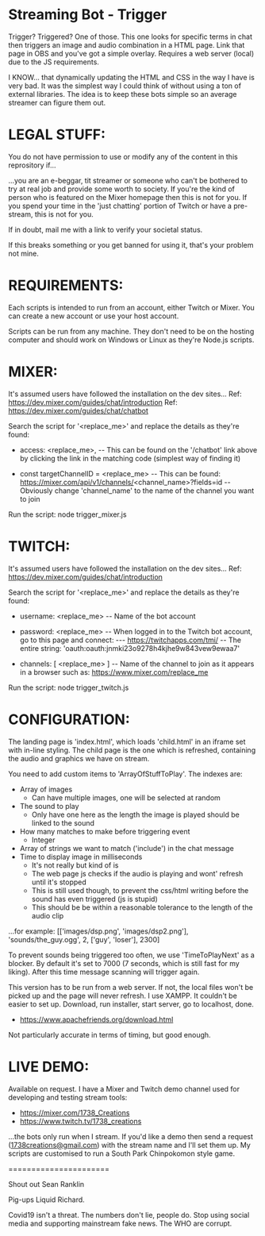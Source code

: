 Streaming Bot - Trigger
=======================
Trigger? Triggered? One of those. This one looks for specific terms in chat then triggers an image and audio combination in a HTML page. Link that page in OBS and you've got a simple overlay. Requires a web server (local) due to the JS requirements.

I KNOW... that dynamically updating the HTML and CSS in the way I have is very bad. It was the simplest way I could think of without using a ton of external libraries. The idea is to keep these bots simple so an average streamer can figure them out.


LEGAL STUFF:
============
You do not have permission to use or modify any of the content in this reprository if...

...you are an e-beggar, tit streamer or someone who can't be bothered to try at real job and provide some worth to society. If you're the kind of person who is featured on the Mixer homepage then this is not for you. If you spend your time in the 'just chatting' portion of Twitch or have a pre-stream, this is not for you.

If in doubt, mail me with a link to verify your societal status.

If this breaks something or you get banned for using it, that's your problem not mine.


REQUIREMENTS:
=============
Each scripts is intended to run from an account, either Twitch or Mixer. You can create a new account or use your host account.

Scripts can be run from any machine. They don't need to be on the hosting computer and should work on Windows or Linux as they're Node.js scripts.


MIXER:
======
It's assumed users have followed the installation on the dev sites...
Ref: https://dev.mixer.com/guides/chat/introduction
Ref: https://dev.mixer.com/guides/chat/chatbot

Search the script for '<replace_me>' and replace the details as they're found:

- access: <replace_me>,
-- This can be found on the '/chatbot' link above by clicking the link in the matching code (simplest way of finding it)

- const targetChannelID = <replace_me>
-- This can be found: https://mixer.com/api/v1/channels/<channel_name>?fields=id
-- Obviously change 'channel_name' to the name of the channel you want to join

Run the script: node trigger_mixer.js


TWITCH:
=======
It's assumed users have followed the installation on the dev sites...
Ref: https://dev.mixer.com/guides/chat/introduction

Search the script for '<replace_me>' and replace the details as they're found:

- username: <replace_me>
-- Name of the bot account

- password: <replace_me>
-- When logged in to the Twitch bot account, go to this page and connect:
--- https://twitchapps.com/tmi/
-- The entire string: 'oauth:oauth:jnmki23o9278h4kjhe9w843vew9ewaa7'

- channels: [ <replace_me> ]
-- Name of the channel to join as it appears in a browser such as: https://www.mixer.com/replace_me

Run the script: node trigger_twitch.js


CONFIGURATION:
==============
The landing page is 'index.html', which loads 'child.html' in an iframe set with in-line styling. The child page is the one which is refreshed, containing the audio and graphics we have on stream.

You need to add custom items to 'ArrayOfStuffToPlay'. The indexes are:
- Array of images
  - Can have multiple images, one will be selected at random
- The sound to play
  - Only have one here as the length the image is played should be linked to the sound
- How many matches to make before triggering event
  - Integer
- Array of strings we want to match ('include') in the chat message
- Time to display image in milliseconds
  - It's not really but kind of is
  - The web page js checks if the audio is playing and wont' refresh until it's stopped
  - This is still used though, to prevent the css/html writing before the sound has even triggered (js is stupid)
  - This should be be within a reasonable tolerance to the length of the audio clip
  
 ...for example: [['images/dsp.png', 'images/dsp2.png'], 'sounds/the_guy.ogg', 2, ['guy', 'loser'], 2300]
 
 To prevent sounds being triggered too often, we use 'TimeToPlayNext' as a blocker. By default it's set to 7000 (7 seconds, which is still fast for my liking). After this time message scanning will trigger again.

This version has to be run from a web server. If not, the local files won't be picked up and the page will never refresh. I use XAMPP. It couldn't be easier to set up. Download, run installer, start server, go to localhost, done.
- https://www.apachefriends.org/download.html

Not particularly accurate in terms of timing, but good enough.


LIVE DEMO:
==========
Available on request. I have a Mixer and Twitch demo channel used for developing and testing stream tools:
- https://mixer.com/1738_Creations
- https://www.twitch.tv/1738_creations

...the bots only run when I stream. If you'd like a demo then send a request (1738creations@gmail.com) with the stream name and I'll set them up. My scripts are customised to run a South Park Chinpokomon style game.



======================

Shout out Sean Ranklin

Pig-ups Liquid Richard.


Covid19 isn't a threat. The numbers don't lie, people do. Stop using social media and supporting mainstream fake news. The WHO are corrupt.
